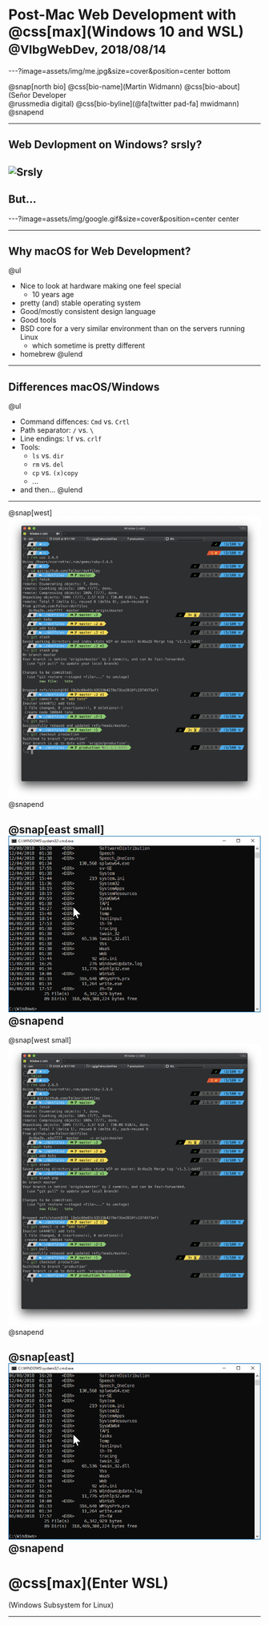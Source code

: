 # Post-Mac Web Development with @css[max](Windows 10 and WSL) <small>@VlbgWebDev, 2018/08/14</small>

---?image=assets/img/me.jpg&size=cover&position=center bottom

@snap[north bio]
@css[bio-name](Martin Widmann)
@css[bio-about](Señor Developer<br>@russmedia digital)
@css[bio-byline](@fa[twitter pad-fa] mwidmann)
@snapend

---

## Web Devlopment on Windows? srsly?
![Srsly](assets/img/srsly.gif)
---

## But...

---?image=assets/img/google.gif&size=cover&position=center center

---

## Why macOS for Web Development?

@ul
- Nice to look at hardware making one feel special
  - 10 years age
- pretty (and) stable operating system
- Good/mostly consistent design language
- Good tools
- BSD core for a very similar environment than on the servers running Linux
  - which sometime is pretty different
- homebrew
@ulend

---
## Differences macOS/Windows

@ul
- Command diffences: `Cmd` vs. `Crtl`
- Path separator: `/` vs. `\`
- Line endings: `lf` vs. `crlf`
- Tools:
  - `ls` vs. `dir`
  - `rm` vs. `del`
  - `cp` vs. `(x)copy`
  - ...
- and then...
@ulend

---
@snap[west]
![courtesy Falkor on github](https://raw.githubusercontent.com/Falkor/dotfiles/master/screenshots/screenshot_falkor_iterm.png)
@snapend

@snap[east small]
![cmd](assets/img/cmd.exe.png)
@snapend
---
@snap[west small]
![courtesy Falkor on github](https://raw.githubusercontent.com/Falkor/dotfiles/master/screenshots/screenshot_falkor_iterm.png)
@snapend

@snap[east]
![cmd](assets/img/cmd.exe.png)
@snapend
---

# @css[max](Enter WSL)
(Windows Subsystem for Linux)

---
